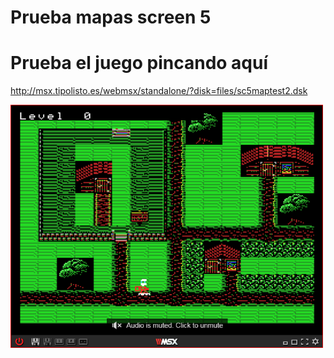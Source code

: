 # Prueba mapas screen 5
# Prueba el juego pincando aquí
http://msx.tipolisto.es/webmsx/standalone/?disk=files/sc5maptest2.dsk

<img src=images/1.PNG width=500px>